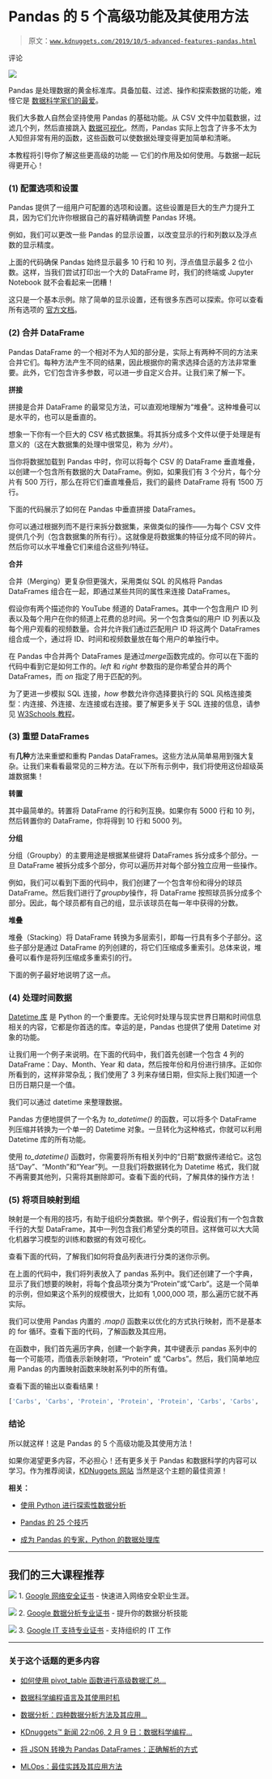 # Pandas 的 5 个高级功能及其使用方法

> 原文：[`www.kdnuggets.com/2019/10/5-advanced-features-pandas.html`](https://www.kdnuggets.com/2019/10/5-advanced-features-pandas.html)

评论

![](img/fe9f215c9ed6ef36135e0104a0d1c0ae.png)

Pandas 是处理数据的黄金标准库。具备加载、过滤、操作和探索数据的功能，难怪它是 [数据科学家们的最爱](https://www.kdnuggets.com/2018/06/top-20-python-libraries-data-science-2018.html)。

我们大多数人自然会坚持使用 Pandas 的基础功能。从 CSV 文件中加载数据，过滤几个列，然后直接跳入 [数据可视化](https://towardsdatascience.com/5-quick-and-easy-data-visualizations-in-python-with-code-a2284bae952f)。然而，Pandas 实际上包含了许多不太为人知但非常有用的函数，这些函数可以使数据处理变得更加简单和清晰。

本教程将引导你了解这些更高级的功能 — 它们的作用及如何使用。与数据一起玩得更开心！

### (1) 配置选项和设置

Pandas 提供了一组用户可配置的选项和设置。这些设置是巨大的生产力提升工具，因为它们允许你根据自己的喜好精确调整 Pandas 环境。

例如，我们可以更改一些 Pandas 的显示设置，以改变显示的行和列数以及浮点数的显示精度。

上面的代码确保 Pandas 始终显示最多 10 行和 10 列，浮点值显示最多 2 位小数。这样，当我们尝试打印出一个大的 DataFrame 时，我们的终端或 Jupyter Notebook 就不会看起来一团糟！

这只是一个基本示例。除了简单的显示设置，还有很多东西可以探索。你可以查看所有选项的 [官方文档](https://pandas.pydata.org/pandas-docs/stable/user_guide/options.html)。

### (2) 合并 DataFrame

Pandas DataFrame 的一个相对不为人知的部分是，实际上有两种不同的方法来合并它们。每种方法产生不同的结果，因此根据你的需求选择合适的方法非常重要。此外，它们包含许多参数，可以进一步自定义合并。让我们来了解一下。

**拼接**

拼接是合并 DataFrame 的最常见方法，可以直观地理解为“堆叠”。这种堆叠可以是水平的，也可以是垂直的。

想象一下你有一个巨大的 CSV 格式数据集。将其拆分成多个文件以便于处理是有意义的（这在大数据集的处理中很常见，称为 *分片*）。

当你将数据加载到 Pandas 中时，你可以将每个 CSV 的 DataFrame 垂直堆叠，以创建一个包含所有数据的大 DataFrame。例如，如果我们有 3 个分片，每个分片有 500 万行，那么在将它们垂直堆叠后，我们的最终 DataFrame 将有 1500 万行。

下面的代码展示了如何在 Pandas 中垂直拼接 DataFrames。

你可以通过根据列而不是行来拆分数据集，来做类似的操作——为每个 CSV 文件提供几个列（包含数据集的所有行）。这就像是将数据集的特征分成不同的碎片。然后你可以水平堆叠它们来组合这些列/特征。

**合并**

合并（Merging）更复杂但更强大，采用类似 SQL 的风格将 Pandas DataFrames 组合在一起，即通过某些共同的属性来连接 DataFrames。

假设你有两个描述你的 YouTube 频道的 DataFrames。其中一个包含用户 ID 列表以及每个用户在你的频道上花费的总时间。另一个包含类似的用户 ID 列表以及每个用户观看的视频数量。合并允许我们通过匹配用户 ID 将这两个 DataFrames 组合成一个，通过将 ID、时间和视频数量放在每个用户的单独行中。

在 Pandas 中合并两个 DataFrames 是通过*merge*函数完成的。你可以在下面的代码中看到它是如何工作的。*left* 和 *right* 参数指的是你希望合并的两个 DataFrames，而 *on* 指定了用于匹配的列。

为了更进一步模拟 SQL 连接，*how* 参数允许你选择要执行的 SQL 风格连接类型：内连接、外连接、左连接或右连接。要了解更多关于 SQL 连接的信息，请参见 [W3Schools 教程](https://www.w3schools.com/sql/sql_join.asp)。

### (3) 重塑 DataFrames

有**几种**方法来重塑和重构 Pandas DataFrames。这些方法从简单易用到强大复杂。让我们来看看最常见的三种方法。在以下所有示例中，我们将使用这份超级英雄数据集！

**转置**

其中最简单的。转置将 DataFrame 的行和列互换。如果你有 5000 行和 10 列，然后转置你的 DataFrame，你将得到 10 行和 5000 列。

**分组**

分组（Groupby）的主要用途是根据某些键将 DataFrames 拆分成多个部分。一旦 DataFrame 被拆分成多个部分，你可以遍历并对每个部分独立应用一些操作。

例如，我们可以看到下面的代码中，我们创建了一个包含年份和得分的球员 DataFrame。然后我们进行了*groupby*操作，将 DataFrame 按照球员拆分成多个部分。因此，每个球员都有自己的组，显示该球员在每一年中获得的分数。

**堆叠**

堆叠（Stacking）将 DataFrame 转换为多层索引，即每一行具有多个子部分。这些子部分是通过 DataFrame 的列创建的，将它们压缩成多重索引。总体来说，堆叠可以看作是将列压缩成多重索引的行。

下面的例子最好地说明了这一点。

### (4) 处理时间数据

[Datetime 库](https://docs.python.org/3.6/library/datetime.html) 是 Python 的一个重要库。无论何时处理与现实世界日期和时间信息相关的内容，它都是你首选的库。幸运的是，Pandas 也提供了使用 Datetime 对象的功能。

让我们用一个例子来说明。在下面的代码中，我们首先创建一个包含 4 列的 DataFrame：Day、Month、Year 和 data，然后按年份和月份进行排序。正如你所看到的，这样非常杂乱；我们使用了 3 列来存储日期，但实际上我们知道一个日历日期只是一个值。

我们可以通过 datetime 来整理数据。

Pandas 方便地提供了一个名为 *to_datetime()* 的函数，可以将多个 DataFrame 列压缩并转换为一个单一的 Datetime 对象。一旦转化为这种格式，你就可以利用 Datetime 库的所有功能。

使用 *to_datetime()* 函数时，你需要将所有相关列中的“日期”数据传递给它。这包括“Day”、“Month”和“Year”列。一旦我们将数据转化为 Datetime 格式，我们就不再需要其他列，只需将其删除即可。查看下面的代码，了解具体的操作方法！

### (5) 将项目映射到组

映射是一个有用的技巧，有助于组织分类数据。举个例子，假设我们有一个包含数千行的大型 DataFrame，其中一列包含我们希望分类的项目。这样做可以大大简化机器学习模型的训练和数据的有效可视化。

查看下面的代码，了解我们如何将食品列表进行分类的迷你示例。

在上面的代码中，我们将列表放入了 pandas 系列中。我们还创建了一个字典，显示了我们想要的映射，将每个食品项分类为“Protein”或“Carb”。这是一个简单的示例，但如果这个系列的规模很大，比如有 1,000,000 项，那么遍历它就不再实际。

我们可以使用 Pandas 内置的 *.map()* 函数来以优化的方式执行映射，而不是基本的 for 循环。查看下面的代码，了解函数及其应用。

在函数中，我们首先遍历字典，创建一个新字典，其中键表示 pandas 系列中的每一个可能项，而值表示新映射项，“Protein” 或 “Carbs”。然后，我们简单地应用 Pandas 的内置映射函数来映射系列中的所有值。

查看下面的输出以查看结果！

```py
['Carbs', 'Carbs', 'Protein', 'Protein', 'Protein', 'Carbs', 'Carbs', 'Carbs', 'Protein', 'Carbs', 'Carbs', 'Protein', 'Protein', 'Protein', 'Carbs', 'Carbs', 'Carbs', 'Protein', 'Carbs', 'Carbs', 'Carbs', 'Protein', 'Carbs', 'Carbs', 'Carbs', 'Protein', 'Carbs', 'Carbs', 'Protein', 'Protein', 'Protein', 'Carbs', 'Carbs', 'Protein', 'Protein', 'Protein', 'Carbs', 'Carbs', 'Protein', 'Protein', 'Protein', 'Carbs', 'Carbs', 'Carbs', 'Protein', 'Carbs', 'Carbs', 'Carbs', 'Protein', 'Carbs', 'Carbs', 'Carbs', 'Protein', 'Carbs', 'Carbs', 'Protein', 'Protein', 'Protein', 'Carbs', 'Carbs', 'Protein', 'Protein', 'Protein']

```

### 结论

所以就这样！这是 Pandas 的 5 个高级功能及其使用方法！

如果你渴望更多内容，不必担心！还有更多关于 Pandas 和数据科学的内容可以学习。作为推荐阅读，[KDNuggets 网站](https://www.kdnuggets.com/) 当然是这个主题的最佳资源！

**相关：**

+   [使用 Python 进行探索性数据分析](https://www.kdnuggets.com/2019/08/activestate-exploratory-data-analysis-python.html)

+   [Pandas 的 25 个技巧](https://www.kdnuggets.com/2019/08/25-tricks-pandas.html)

+   [成为 Pandas 的专家，Python 的数据处理库](https://www.kdnuggets.com/2019/06/pro-pandas-python-library.html)

* * *

## 我们的三大课程推荐

![](img/0244c01ba9267c002ef39d4907e0b8fb.png) 1\. [Google 网络安全证书](https://www.kdnuggets.com/google-cybersecurity) - 快速进入网络安全职业生涯。

![](img/e225c49c3c91745821c8c0368bf04711.png) 2\. [Google 数据分析专业证书](https://www.kdnuggets.com/google-data-analytics) - 提升你的数据分析技能

![](img/0244c01ba9267c002ef39d4907e0b8fb.png) 3\. [Google IT 支持专业证书](https://www.kdnuggets.com/google-itsupport) - 支持组织的 IT 工作

* * *

### 关于这个话题的更多内容

+   [如何使用 pivot_table 函数进行高级数据汇总…](https://www.kdnuggets.com/how-to-use-the-pivot_table-function-for-advanced-data-summarization-in-pandas)

+   [数据科学编程语言及其使用时机](https://www.kdnuggets.com/2022/02/data-science-programming-languages.html)

+   [数据分析：四种数据分析方法及其应用…](https://www.kdnuggets.com/2023/04/data-analytics-four-approaches-analyzing-data-effectively.html)

+   [KDnuggets™ 新闻 22:n06, 2 月 9 日：数据科学编程…](https://www.kdnuggets.com/2022/n06.html)

+   [将 JSON 转换为 Pandas DataFrames：正确解析的方式](https://www.kdnuggets.com/converting-jsons-to-pandas-dataframes-parsing-them-the-right-way)

+   [MLOps：最佳实践及其应用方法](https://www.kdnuggets.com/2022/04/mlops-best-practices-apply.html)
